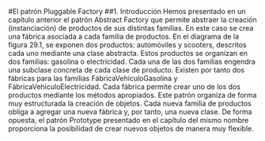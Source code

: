 #El patrón Pluggable Factory
##1. Introducción
Hemos presentado en un capítulo anterior el patrón Abstract Factory que permite
abstraer la creación (instanciación) de productos de sus distintas familias. En este caso
se crea una fábrica asociada a cada familia de productos. En el diagrama de la figura
29.1, se exponen dos productos: automóviles y scooters, descritos cada uno mediante
una clase abstracta. Estos productos se organizan en dos familias: gasolina o
electricidad. Cada una de las dos familias engendra una subclase concreta de cada clase
de producto.
Existen por tanto dos fábricas para las familias FábricaVehículoGasolina y
FábricaVehículoElectricidad. Cada fábrica permite crear uno de los dos productos
mediante los métodos apropiados.
Este patrón organiza de forma muy estructurada la creación de objetos. Cada nueva
familia de productos obliga a agregar una nueva fábrica y, por tanto, una nueva clase.
De forma opuesta, el patrón Prototype presentado en el capítulo del mismo nombre
proporciona la posibilidad de crear nuevos objetos de manera muy flexible.